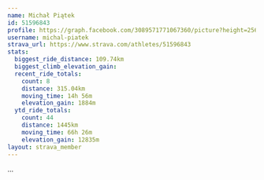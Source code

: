 ```yaml
---
name: Michał Piątek
id: 51596843
profile: https://graph.facebook.com/3089571771067360/picture?height=256&width=256
username: michal-piatek
strava_url: https://www.strava.com/athletes/51596843
stats:
  biggest_ride_distance: 109.74km
  biggest_climb_elevation_gain: 
  recent_ride_totals:
    count: 8
    distance: 315.04km
    moving_time: 14h 56m
    elevation_gain: 1884m
  ytd_ride_totals:
    count: 44
    distance: 1445km
    moving_time: 66h 26m
    elevation_gain: 12835m
layout: strava_member
--- 
```

...
